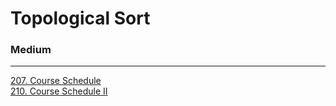 # Topological Sort

### Medium
---
[207. Course Schedule](solutions/0207-Course%20Schedule.md)</br>
[210. Course Schedule II](solutions/0210-Course%20Schedule%20II.md)</br>